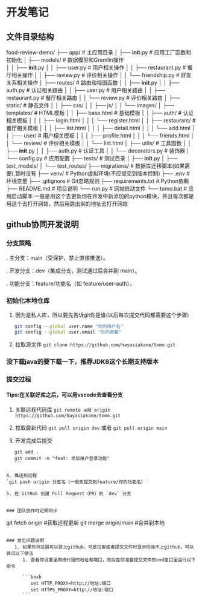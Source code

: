 # 开发笔记

## 文件目录结构
food-review-demo/
├── app/                      # 主应用目录
│   ├── __init__.py           # 应用工厂函数和初始化
│   ├── models/               # 数据模型和Gremlin操作  
│   │   ├── __init__.py
│   │   ├── user.py           # 用户相关操作
│   │   ├── restaurant.py     # 餐厅相关操作
│   │   ├── review.py         # 评价相关操作
│   │   └── friendship.py     # 好友关系相关操作
│   ├── routes/               # 路由和视图函数
│   │   ├── __init__.py
│   │   ├── auth.py           # 认证相关路由
│   │   ├── user.py           # 用户相关路由
│   │   ├── restaurant.py     # 餐厅相关路由
│   │   └── review.py         # 评价相关路由
│   ├── static/               # 静态文件
│   │   ├── css/
│   │   ├── js/
│   │   └── images/
│   ├── templates/            # HTML模板
│   │   ├── base.html         # 基础模板
│   │   ├── auth/             # 认证相关模板
│   │   │   ├── login.html
│   │   │   └── register.html
│   │   ├── restaurant/       # 餐厅相关模板
│   │   │   ├── list.html
│   │   │   ├── detail.html
│   │   │   └── add.html
│   │   ├── user/            # 用户相关模板
│   │   │   ├── profile.html
│   │   │   └── friends.html
│   │   └── review/          # 评价相关模板
│   │       └── list.html
│   ├── utils/                # 工具函数
│   │   ├── __init__.py
│   │   ├── auth.py           # 认证工具
│   │   └── decorators.py     # 装饰器
│   └── config.py             # 应用配置
├── tests/                    # 测试目录
│   ├── __init__.py
│   ├── test_models/
│   └── test_routes/
├── migrations/               # 数据库迁移脚本(如果需要),暂时没有
├── venv/                     # Python虚拟环境(不应提交到版本控制)
├── .env                      # 环境变量
├── .gitignore                # Git忽略规则
├── requirements.txt          # Python依赖
├── README.md                 # 项目说明
└── run.py                    # 网站启动文件
└── tomo.bat                    # 应用启动脚本 一般是用这个去更新你在开发中新添加的python模块，并且每次都是用这个去打开网站，然后用跳出来的地址去打开网站

## github协同开发说明


### 分支策略
   . 主分支：main（受保护，禁止直接推送）。

   . 开发分支：dev（集成分支，测试通过后合并到 main）。

   . 功能分支：feature/功能名（如 feature/user-auth）。

### 初始化本地仓库
  1. 因为是私人库，所以要先告诉git你是谁(以后每次提交代码都需要这个步骤)
   ```bash
      git config --global user.name "你的用户名"
      git config --global user.email "你的邮箱"
   ```

   2. 拉取源文件
  `git clone https://github.com/hayasiakane/tomo.git`

### 没下载java的要下载一下，推荐JDK8这个长期支持版本

### 提交过程
#### Tips:在关联好库之后，可以用vscode去查看分支
   1. 关联远程代码库
   `git remote add origin https://github.com/hayasiakane/tomo.git`

   2. 拉取最新代码
     `git pull origin dev`
     或者
     `git pull origin main`


   3. 开发完成后提交
   ```
      git add .
      git commit -m "feat: 添加用户登录功能" 
      ```

 4. 推送到远程
  `git push origin 分支名（一般先提交到feature/你的功能名）`

  5. 在 GitHub 创建 Pull Request（PR）到 `dev` 分支


### 团队协作时定期同步

  ```
   git fetch origin   #获取远程更新
   git merge origin/main   #合并到本地 
```

### 常见问题说明
   1. 如果你浏览器可以登上github，可是拉取或者提交文件时显示你连不上github，可以尝试以下做法
      1. 查看你设置里网络代理的地址和端口，然后在你准备提交文件的cmd窗口里运行以下命令

      ```bash
         set HTTP_PROXY=http://地址:端口
         set HTTPS_PROXY=http://地址:端口
      ```
